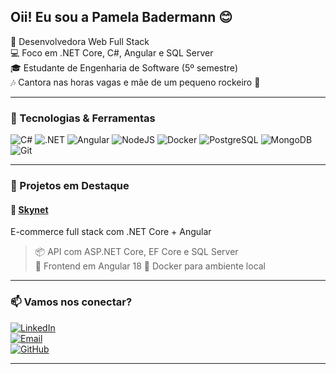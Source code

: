 ## Oii! Eu sou a Pamela Badermann 😊

🎯 Desenvolvedora Web Full Stack  
💻 Foco em .NET Core, C#, Angular e SQL Server  
🎓 Estudante de Engenharia de Software (5º semestre)  
🎶 Cantora nas horas vagas e mãe de um pequeno rockeiro 🤘

---

### 🚀 Tecnologias & Ferramentas

![C#](https://img.shields.io/badge/C%23-239120?style=flat-square&logo=c-sharp&logoColor=white)
![.NET](https://img.shields.io/badge/.NET-512BD4?style=flat-square&logo=dotnet&logoColor=white)
![Angular](https://img.shields.io/badge/Angular-DD0031?style=flat-square&logo=angular&logoColor=white)
![NodeJS](https://img.shields.io/badge/Node.js-43853D?style=flat-square&logo=node.js&logoColor=white)
![Docker](https://img.shields.io/badge/Docker-2496ED?style=flat-square&logo=docker&logoColor=white)
![PostgreSQL](https://img.shields.io/badge/PostgreSQL-316192?style=flat-square&logo=postgresql&logoColor=white)
![MongoDB](https://img.shields.io/badge/MongoDB-4EA94B?style=flat-square&logo=mongodb&logoColor=white)
![Git](https://img.shields.io/badge/Git-F05032?style=flat-square&logo=git&logoColor=white)

---

### 🌟 Projetos em Destaque

#### 🛒 [Skynet](https://github.com/PamelaMBadermann/skinet-ecommerce)
E-commerce full stack com .NET Core + Angular  
> 📦 API com ASP.NET Core, EF Core e SQL Server  
> 🎨 Frontend em Angular 18
> 🐳 Docker para ambiente local

---

### 📫 Vamos nos conectar?

[![LinkedIn](https://img.shields.io/badge/LinkedIn-blue?style=flat-square&logo=linkedin&logoColor=white)](https://www.linkedin.com/in/pamelabadermann)  
[![Email](https://img.shields.io/badge/Gmail-red?style=flat-square&logo=gmail&logoColor=white)](mailto:badermann.pamela@gmail.com)  
[![GitHub](https://img.shields.io/badge/GitHub-000?style=flat-square&logo=github&logoColor=white)](https://github.com/PamelaMBadermann)  

---
